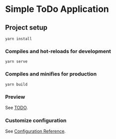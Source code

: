 # Simple ToDo Application

## Project setup
```
yarn install
```

### Compiles and hot-reloads for development
```
yarn serve
```

### Compiles and minifies for production
```
yarn build
```

### Preview
See [TODO](https://todo.mma.trioquad.com).

### Customize configuration
See [Configuration Reference](https://cli.vuejs.org/config/).
